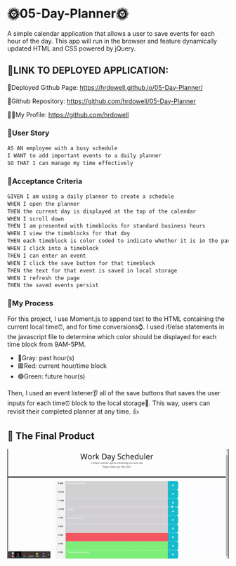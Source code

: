 # 🌞05-Day-Planner🌞

A simple calendar application that allows a user to save events for each hour of the day. This app will run in the browser and feature dynamically updated HTML and CSS powered by jQuery.





## 📅LINK TO DEPLOYED APPLICATION: 




📃Deployed Github Page: https://hrdowell.github.io/05-Day-Planner/ 


📂Github Repository: https://github.com/hrdowell/05-Day-Planner


👩‍💻My Profile: https://github.com/hrdowell





### 📆User Story

```md
AS AN employee with a busy schedule
I WANT to add important events to a daily planner
SO THAT I can manage my time effectively
```



### 📅Acceptance Criteria

```md
GIVEN I am using a daily planner to create a schedule
WHEN I open the planner
THEN the current day is displayed at the top of the calendar
WHEN I scroll down
THEN I am presented with timeblocks for standard business hours
WHEN I view the timeblocks for that day
THEN each timeblock is color coded to indicate whether it is in the past, present, or future
WHEN I click into a timeblock
THEN I can enter an event
WHEN I click the save button for that timeblock
THEN the text for that event is saved in local storage
WHEN I refresh the page
THEN the saved events persist
```





### 📆My Process

For this project, I use Moment.js to append text to the HTML containing the current local time⏰, and for time conversions⌚. I used if/else statements in the javascript file to determine which color should be displayed for each time block from 9AM-5PM.



- 📰Gray: past hour(s)
- 🟥Red: current hour/time block
- 🟢Green: future hour(s)



Then, I used an event listener👂 all of the save buttons that saves the user inputs for each time⏰ block to the local storage💾. This way, users can revisit their completed planner at any time. 👍





## 📆 The Final Product
![My Deployed Website In Action](./Assets/images/finalproduct.GIF)
